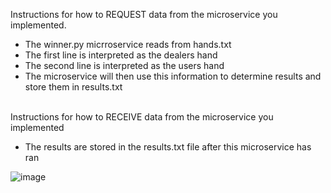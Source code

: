 Instructions for how to REQUEST data from the microservice you implemented.<br>
- The winner.py micrroservice reads from hands.txt<br>
- The first line is interpreted as the dealers hand<br>
- The second line is interpreted as the users hand<br>
- The microservice will then use this information to determine results and store them in results.txt<br><br>
  
Instructions for how to RECEIVE data from the microservice you implemented<br>
- The results are stored in the results.txt file after this microservice has ran<br>

![image](https://user-images.githubusercontent.com/81586381/180944895-400c2b1e-7824-45d0-966e-61b3d1541f03.png)



